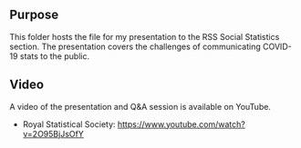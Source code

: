## Purpose
This folder hosts the file for my presentation to the RSS Social Statistics section.
The presentation covers the challenges of communicating COVID-19 stats to the public.

## Video
A video of the presentation and Q&A session is available on YouTube.
- Royal Statistical Society: https://www.youtube.com/watch?v=2O95BjJsOfY

